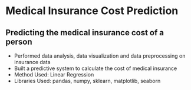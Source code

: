 # Medical Insurance Cost Prediction

## Predicting the medical insurance cost of a person
* Performed data analysis, data visualization and data preprocessing on insurance data
* Built a predictive system to calculate the cost of medical insurance
* Method Used: Linear Regression
* Libraries Used: pandas, numpy, sklearn, matplotlib, seaborn
